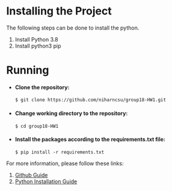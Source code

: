 # Installing the Project
The following steps can be done to install the python.

1. Install Python 3.8
2. Install python3 pip

# Running 
* #### Clone the repository:
    `$ git clone https://github.com/niharncsu/group18-HW1.git
` 
* #### Change working directory to the repository:
    `$ cd group18-HW1`
* #### Install the packages according to the requirements.txt file:
    `$ pip install -r requirements.txt`

For more information, please follow these links:

1. [Github Guide](https://docs.github.com/en/repositories/creating-and-managing-repositories/cloning-a-repository)
2. [Python Installation Guide](https://realpython.com/installing-python/)

